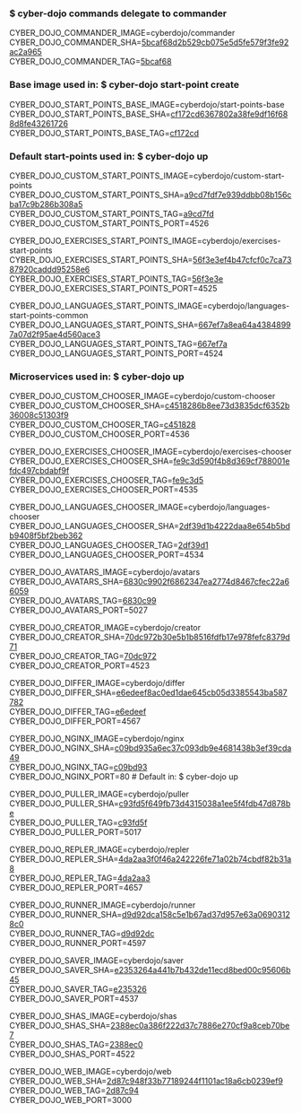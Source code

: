 ### $ cyber-dojo commands delegate to commander

CYBER_DOJO_COMMANDER_IMAGE=cyberdojo/commander  
CYBER_DOJO_COMMANDER_SHA=[5bcaf68d2b529cb075e5d5fe579f3fe92ac2a965](https://github.com/cyber-dojo/commander/commit/5bcaf68d2b529cb075e5d5fe579f3fe92ac2a965)  
CYBER_DOJO_COMMANDER_TAG=[5bcaf68](https://hub.docker.com/layers/cyberdojo/commander/5bcaf68/images/sha256-9a63725dd71f5f88960841d019a6a744a6f72924c1ffbda5de6c088c16270ac1)  

### Base image used in: $ cyber-dojo start-point create

CYBER_DOJO_START_POINTS_BASE_IMAGE=cyberdojo/start-points-base  
CYBER_DOJO_START_POINTS_BASE_SHA=[cf172cd6367802a38fe9df16f688d8fe43261726](https://github.com/cyber-dojo/start-points-base/commit/cf172cd6367802a38fe9df16f688d8fe43261726)  
CYBER_DOJO_START_POINTS_BASE_TAG=[cf172cd](https://hub.docker.com/layers/cyberdojo/start-points-base/cf172cd/images/sha256-4d5e26de87fbfdb6ee3869050d5d61b81e6c1db069aa0ebecb9a344bebfe8cd8)  

### Default start-points used in: $ cyber-dojo up

CYBER_DOJO_CUSTOM_START_POINTS_IMAGE=cyberdojo/custom-start-points  
CYBER_DOJO_CUSTOM_START_POINTS_SHA=[a9cd7fdf7e939ddbb08b156cba17c9b286b308a5](https://github.com/cyber-dojo/custom-start-points/commit/a9cd7fdf7e939ddbb08b156cba17c9b286b308a5)  
CYBER_DOJO_CUSTOM_START_POINTS_TAG=[a9cd7fd](https://hub.docker.com/layers/cyberdojo/custom-start-points/a9cd7fd/images/sha256-9446bd88786976510ebef3729e224ee4c4af082c30e5669765936fcecff962fb)  
CYBER_DOJO_CUSTOM_START_POINTS_PORT=4526

CYBER_DOJO_EXERCISES_START_POINTS_IMAGE=cyberdojo/exercises-start-points  
CYBER_DOJO_EXERCISES_START_POINTS_SHA=[56f3e3ef4b47cfcf0c7ca7387920caddd95258e6](https://github.com/cyber-dojo/exercises-start-points/commit/56f3e3ef4b47cfcf0c7ca7387920caddd95258e6)  
CYBER_DOJO_EXERCISES_START_POINTS_TAG=[56f3e3e](https://hub.docker.com/layers/cyberdojo/exercises-start-points/56f3e3e/images/sha256-b833ca9a1fa1d01a2506fba37272a4d072229f231b7ae5901e2abf6bc985b8a3)  
CYBER_DOJO_EXERCISES_START_POINTS_PORT=4525

CYBER_DOJO_LANGUAGES_START_POINTS_IMAGE=cyberdojo/languages-start-points-common  
CYBER_DOJO_LANGUAGES_START_POINTS_SHA=[667ef7a8ea64a43848997a07d2f95ae4d560ace3](https://github.com/cyber-dojo/languages-start-points/commit/667ef7a8ea64a43848997a07d2f95ae4d560ace3)  
CYBER_DOJO_LANGUAGES_START_POINTS_TAG=[667ef7a](https://hub.docker.com/layers/cyberdojo/languages-start-points-common/667ef7a/images/sha256-316252c858edb9acebf82f10dc022c85a5bf01cff2d9a257043d2318039c7329)  
CYBER_DOJO_LANGUAGES_START_POINTS_PORT=4524

### Microservices used in: $ cyber-dojo up

CYBER_DOJO_CUSTOM_CHOOSER_IMAGE=cyberdojo/custom-chooser  
CYBER_DOJO_CUSTOM_CHOOSER_SHA=[c4518286b8ee73d3835dcf6352b36008c51303f9](https://github.com/cyber-dojo/custom-chooser/commit/c4518286b8ee73d3835dcf6352b36008c51303f9)  
CYBER_DOJO_CUSTOM_CHOOSER_TAG=[c451828](https://hub.docker.com/layers/cyberdojo/custom-chooser/c451828/images/sha256-ad17d3a81f400d71925824a36ec69b7db34797702e4742770561c18218f60aaf)  
CYBER_DOJO_CUSTOM_CHOOSER_PORT=4536

CYBER_DOJO_EXERCISES_CHOOSER_IMAGE=cyberdojo/exercises-chooser  
CYBER_DOJO_EXERCISES_CHOOSER_SHA=[fe9c3d590f4b8d369cf788001efdc497cbdabf9f](https://github.com/cyber-dojo/exercises-chooser/commit/fe9c3d590f4b8d369cf788001efdc497cbdabf9f)  
CYBER_DOJO_EXERCISES_CHOOSER_TAG=[fe9c3d5](https://hub.docker.com/layers/cyberdojo/exercises-chooser/fe9c3d5/images/sha256-b96d8f6ae34043f44741e8526cffa36f287d0b65768589768bdff8c8fcdceccf)  
CYBER_DOJO_EXERCISES_CHOOSER_PORT=4535

CYBER_DOJO_LANGUAGES_CHOOSER_IMAGE=cyberdojo/languages-chooser  
CYBER_DOJO_LANGUAGES_CHOOSER_SHA=[2df39d1b4222daa8e654b5bdb9408f5bf2beb362](https://github.com/cyber-dojo/languages-chooser/commit/2df39d1b4222daa8e654b5bdb9408f5bf2beb362)  
CYBER_DOJO_LANGUAGES_CHOOSER_TAG=[2df39d1](https://hub.docker.com/layers/cyberdojo/languages-chooser/2df39d1/images/sha256-51d30ce6a53f71ae48f9d80973b42bff27d257ed81ce3e9f43ce7d6a83e95fb7)  
CYBER_DOJO_LANGUAGES_CHOOSER_PORT=4534

CYBER_DOJO_AVATARS_IMAGE=cyberdojo/avatars  
CYBER_DOJO_AVATARS_SHA=[6830c9902f6862347ea2774d8467cfec22a66059](https://github.com/cyber-dojo/avatars/commit/6830c9902f6862347ea2774d8467cfec22a66059)  
CYBER_DOJO_AVATARS_TAG=[6830c99](https://hub.docker.com/layers/cyberdojo/avatars/6830c99/images/sha256-ac96cb12ac1f18ed4b135443eaaee8ee8c0d5f13786a66678b16dc8cc53b61f9)  
CYBER_DOJO_AVATARS_PORT=5027

CYBER_DOJO_CREATOR_IMAGE=cyberdojo/creator  
CYBER_DOJO_CREATOR_SHA=[70dc972b30e5b1b8516fdfb17e978fefc8379d71](https://github.com/cyber-dojo/creator/commit/70dc972b30e5b1b8516fdfb17e978fefc8379d71)  
CYBER_DOJO_CREATOR_TAG=[70dc972](https://hub.docker.com/layers/cyberdojo/creator/70dc972/images/sha256-52b7d71b8d8d7ed695d0f8e0292ec1ca7ba37bca1f699acdd6611e7751fb298f)  
CYBER_DOJO_CREATOR_PORT=4523

CYBER_DOJO_DIFFER_IMAGE=cyberdojo/differ  
CYBER_DOJO_DIFFER_SHA=[e6edeef8ac0ed1dae645cb05d3385543ba587782](https://github.com/cyber-dojo/differ/commit/e6edeef8ac0ed1dae645cb05d3385543ba587782)  
CYBER_DOJO_DIFFER_TAG=[e6edeef](https://hub.docker.com/layers/cyberdojo/differ/e6edeef/images/sha256-381b84a02cd2aadafdd093325f45b3a5c6743cff0ac3c9cc9f9808e2eec718ae)  
CYBER_DOJO_DIFFER_PORT=4567

CYBER_DOJO_NGINX_IMAGE=cyberdojo/nginx  
CYBER_DOJO_NGINX_SHA=[c09bd935a6ec37c093db9e4681438b3ef39cda49](https://github.com/cyber-dojo/nginx/commit/c09bd935a6ec37c093db9e4681438b3ef39cda49)  
CYBER_DOJO_NGINX_TAG=[c09bd93](https://hub.docker.com/layers/cyberdojo/nginx/c09bd93/images/sha256-fca1fa8218ef6be747bc940ad415a2a271345503831c896f9c4c66f7635b1975)  
CYBER_DOJO_NGINX_PORT=80 # Default in: $ cyber-dojo up

CYBER_DOJO_PULLER_IMAGE=cyberdojo/puller  
CYBER_DOJO_PULLER_SHA=[c93fd5f649fb73d4315038a1ee5f4fdb47d878be](https://github.com/cyber-dojo/puller/commit/c93fd5f649fb73d4315038a1ee5f4fdb47d878be)  
CYBER_DOJO_PULLER_TAG=[c93fd5f](https://hub.docker.com/layers/cyberdojo/puller/c93fd5f/images/sha256-d4e3cd05d3373fda61437f6b7d04208192e47c8c4c01df084b5155a4d68ac0cb)  
CYBER_DOJO_PULLER_PORT=5017

CYBER_DOJO_REPLER_IMAGE=cyberdojo/repler  
CYBER_DOJO_REPLER_SHA=[4da2aa3f0f46a242226fe71a02b74cbdf82b31a8](https://github.com/cyber-dojo/repler/commit/4da2aa3f0f46a242226fe71a02b74cbdf82b31a8)  
CYBER_DOJO_REPLER_TAG=[4da2aa3](https://hub.docker.com/layers/cyberdojo/repler/4da2aa3/images/sha256-253a8836925da13ef7bb2b4341bd303130b74a0d6364ea0080f1d8d4c49029f2)  
CYBER_DOJO_REPLER_PORT=4657

CYBER_DOJO_RUNNER_IMAGE=cyberdojo/runner  
CYBER_DOJO_RUNNER_SHA=[d9d92dca158c5e1b67ad37d957e63a06903128c0](https://github.com/cyber-dojo/runner/commit/d9d92dca158c5e1b67ad37d957e63a06903128c0)  
CYBER_DOJO_RUNNER_TAG=[d9d92dc](https://hub.docker.com/layers/cyberdojo/runner/d9d92dc/images/sha256-a632f2f53d41ca388b19094cada9507f9f28a018dd8c37ebefee7943bf09b5ff)  
CYBER_DOJO_RUNNER_PORT=4597

CYBER_DOJO_SAVER_IMAGE=cyberdojo/saver  
CYBER_DOJO_SAVER_SHA=[e2353264a441b7b432de11ecd8bed00c95606b45](https://github.com/cyber-dojo/saver/commit/e2353264a441b7b432de11ecd8bed00c95606b45)  
CYBER_DOJO_SAVER_TAG=[e235326](https://hub.docker.com/layers/cyberdojo/saver/e235326/images/sha256-e5a44d57d4ba771d17aca5b96bd33ac182cf95f778d9a5f6302eb629f403f500)  
CYBER_DOJO_SAVER_PORT=4537

CYBER_DOJO_SHAS_IMAGE=cyberdojo/shas  
CYBER_DOJO_SHAS_SHA=[2388ec0a386f222d37c7886e270cf9a8ceb70be7](https://github.com/cyber-dojo/shas/commit/2388ec0a386f222d37c7886e270cf9a8ceb70be7)  
CYBER_DOJO_SHAS_TAG=[2388ec0](https://hub.docker.com/layers/cyberdojo/shas/2388ec0/images/sha256-55edbb71c6d09b5cbd32a8e5c33a1d9c1d04cd78287ccd8dc3a454f4ec55c4f7)  
CYBER_DOJO_SHAS_PORT=4522

CYBER_DOJO_WEB_IMAGE=cyberdojo/web  
CYBER_DOJO_WEB_SHA=[2d87c948f33b77189244f1101ac18a6cb0239ef9](https://github.com/cyber-dojo/web/commit/2d87c948f33b77189244f1101ac18a6cb0239ef9)  
CYBER_DOJO_WEB_TAG=[2d87c94](https://hub.docker.com/layers/cyberdojo/web/2d87c94/images/sha256-afb311215b9b605c8264a46453a674565ccaed65a758d3cbdca6dbcabe1d8452)  
CYBER_DOJO_WEB_PORT=3000

